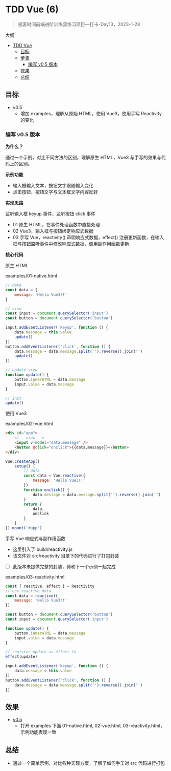 # TDD Vue (6)

> 极客时间前端进阶训练营练习项目—打卡-Day13，2023-1-28

大纲

- [TDD Vue](#tdd-vue)
  - [目标](#目标)
  - [步骤](#步骤)
    - [编写 v0.5 版本](#编写-v05-版本)
  - [效果](#效果)
  - [总结](#总结)

## 目标

- v0.5
  - 增加 examples，理解从原始 HTML，使用 Vue3，使用手写 Reactivity 的变化

### 编写 v0.5 版本

**为什么？**

通过一个示例，对比不同方法的区别，理解原生 HTML，Vue3 与手写的效果与代码上的区别。

**示例功能**

- 输入框输入文本，按钮文字跟随输入变化
- 点击按钮，按钮文字与文本框文字内容反转

**实现思路**

监听输入框 keyup 事件，监听按钮 click 事件

- 01 原生 HTML，在事件处理函数中直接处理
- 02 Vue3，输入框与按钮绑定响应式数据
- 03 手写 Vue，reactivity() 声明响应式数据，effect() 注册更新函数，在输入框与按钮监听事件中修改响应式数据，调用副作用函数更新

**核心代码**

原生 HTML

examples/01-native.html

```js
// data
const data = {
    message: 'Hello Vue3!!'
}

// view
const input = document.querySelector('input')
const button = document.querySelector('button')

input.addEventListener('keyup', function () {
    data.message = this.value
    update()
})
button.addEventListener('click', function () {
    data.message = data.message.split('').reverse().join('')
    update()
})

// update view
function update() {
    button.innerHTML = data.message
    input.value = data.message
}

// init
update()
```

使用 Vue3

examples/02-vue.html

```html
<div id="app">
    <!-- view -->
    <input v-model="data.message" />
    <button @click="onclick">{{data.message}}</button>
</div>
```

```js
Vue.createApp({
    setup() {
        // data
        const data = Vue.reactive({
            message: 'Hello Vue3!!'
        })
        function onclick() {
            data.message = data.message.split('').reverse().join('')
        }
        return {
            data,
            onclick
        }
    }
}).mount('#app')
```

手写 Vue 响应式与副作用函数

- 这里引入了 build/reactivity.js
- 该文件对 src/reactivity 目录下的代码进行了打包封装
- [ ] 此版本未提供完整的封装，待和下一个示例一起完成

examples/03-reactivity.html

```js
const { reactive, effect } = Reactivity
// use reactive data
const data = reactive({
    message: 'Hello Vue3!!'
})

const button = document.querySelector('button')
const input = document.querySelector('input')

function update() {
    button.innerHTML = data.message
    input.value = data.message
}

// register update as effect fn
effect(update)

input.addEventListener('keyup', function () {
    data.message = this.value
})
button.addEventListener('click', function () {
    data.message = data.message.split('').reverse().join('')
})
```

## 效果

- [v0.5](https://github.com/tangyouhua/lab-tdd-vue/releases/tag/v0.5)
  - 打开 examples 下面 01-native.html, 02-vue.html, 03-reactivity.html，示例功能表现一致

## 总结

- 通过一个简单示例，对比各种实现方案，了解了如何手工对 src 代码进行打包

[1]: https://github.com/tangyouhua/lab-tdd-vue
[doc-tdd]: https://zh.wikipedia.org/wiki/%E6%B5%8B%E8%AF%95%E9%A9%B1%E5%8A%A8%E5%BC%80%E5%8F%91
[doc-jestjs]: https://jestjs.io/zh-Hans/docs/getting-started
[api-js-proxy]: https://developer.mozilla.org/zh-CN/docs/Web/JavaScript/Reference/Global_Objects/Proxy
[doc-vuejs-how-reactivity-works-in-vue]: https://cn.vuejs.org/guide/extras/reactivity-in-depth.html#how-reactivity-works-in-vue
[doc-vuejs-render-pipeline]: https://cn.vuejs.org/guide/extras/rendering-mechanism.html#render-pipeline
[doc-jestjs-fnimpl]: https://jestjs.io/zh-Hans/docs/jest-object#jestfnimplementation
[api-jestjs-jestusefaketimersfaketimersconfig]: https://jestjs.io/zh-Hans/docs/jest-object#jestusefaketimersfaketimersconfig
[api-jestjs-jestrunalltimers]: https://jestjs.io/zh-Hans/docs/jest-object#jestrunalltimers
[extension-vscode-jestrunner]: https://marketplace.visualstudio.com/items?itemName=firsttris.vscode-jest-runner
[doc-jslang-template-literals]: https://developer.mozilla.org/zh-CN/docs/Web/JavaScript/Reference/Template_literals
